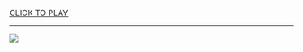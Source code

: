
<a href="https://premium76.site?title=papa's_pancakeria_on_cool_math_games&ref=12M">CLICK TO PLAY</a></h3>
<hr>

<a href="https://premium76.site?title=papa's_pancakeria_on_cool_math_games&ref=12M"><img src="https://clearcache.store/games.png"></a>



